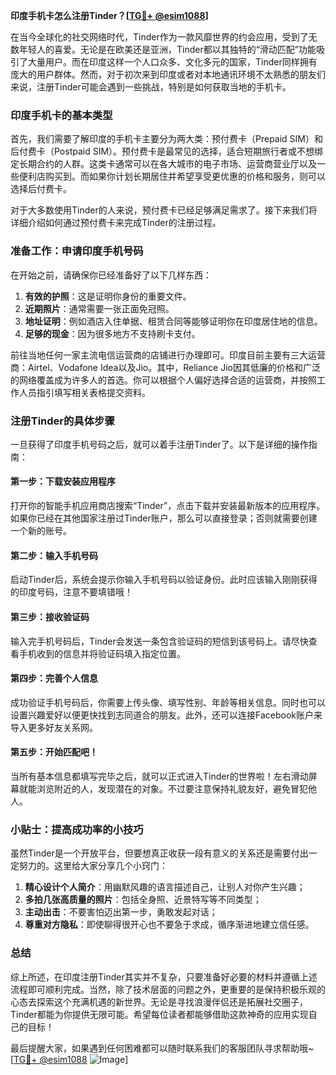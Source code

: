 **印度手机卡怎么注册Tinder？[[TG💪+ @esim1088](https://t.me/s/esim1088)]**

在当今全球化的社交网络时代，Tinder作为一款风靡世界的约会应用，受到了无数年轻人的喜爱。无论是在欧美还是亚洲，Tinder都以其独特的“滑动匹配”功能吸引了大量用户。而在印度这样一个人口众多、文化多元的国家，Tinder同样拥有庞大的用户群体。然而，对于初次来到印度或者对本地通讯环境不太熟悉的朋友们来说，注册Tinder可能会遇到一些挑战，特别是如何获取当地的手机卡。

### 印度手机卡的基本类型

首先，我们需要了解印度的手机卡主要分为两大类：预付费卡（Prepaid SIM）和后付费卡（Postpaid SIM）。预付费卡是最常见的选择，适合短期旅行者或不想绑定长期合约的人群。这类卡通常可以在各大城市的电子市场、运营商营业厅以及一些便利店购买到。而如果你计划长期居住并希望享受更优惠的价格和服务，则可以选择后付费卡。

对于大多数使用Tinder的人来说，预付费卡已经足够满足需求了。接下来我们将详细介绍如何通过预付费卡来完成Tinder的注册过程。

### 准备工作：申请印度手机号码

在开始之前，请确保你已经准备好了以下几样东西：

1. **有效的护照**：这是证明你身份的重要文件。
2. **近期照片**：通常需要一张正面免冠照。
3. **地址证明**：例如酒店入住单据、租赁合同等能够证明你在印度居住地的信息。
4. **足够的现金**：因为很多地方不支持刷卡支付。

前往当地任何一家主流电信运营商的店铺进行办理即可。印度目前主要有三大运营商：Airtel、Vodafone Idea以及Jio。其中，Reliance Jio因其低廉的价格和广泛的网络覆盖成为许多人的首选。你可以根据个人偏好选择合适的运营商，并按照工作人员指引填写相关表格提交资料。

### 注册Tinder的具体步骤

一旦获得了印度手机号码之后，就可以着手注册Tinder了。以下是详细的操作指南：

#### 第一步：下载安装应用程序
打开你的智能手机应用商店搜索“Tinder”，点击下载并安装最新版本的应用程序。如果你已经在其他国家注册过Tinder账户，那么可以直接登录；否则就需要创建一个新的账号。

#### 第二步：输入手机号码
启动Tinder后，系统会提示你输入手机号码以验证身份。此时应该输入刚刚获得的印度号码，注意不要填错哦！

#### 第三步：接收验证码
输入完手机号码后，Tinder会发送一条包含验证码的短信到该号码上。请尽快查看手机收到的信息并将验证码填入指定位置。

#### 第四步：完善个人信息
成功验证手机号码后，你需要上传头像、填写性别、年龄等相关信息。同时也可以设置兴趣爱好以便更快找到志同道合的朋友。此外，还可以连接Facebook账户来导入更多好友关系网。

#### 第五步：开始匹配吧！
当所有基本信息都填写完毕之后，就可以正式进入Tinder的世界啦！左右滑动屏幕就能浏览附近的人，发现潜在的对象。不过要注意保持礼貌友好，避免冒犯他人。

### 小贴士：提高成功率的小技巧

虽然Tinder是一个开放平台，但要想真正收获一段有意义的关系还是需要付出一定努力的。这里给大家分享几个小窍门：

1. **精心设计个人简介**：用幽默风趣的语言描述自己，让别人对你产生兴趣；
2. **多拍几张高质量的照片**：包括全身照、近景特写等不同类型；
3. **主动出击**：不要害怕迈出第一步，勇敢发起对话；
4. **尊重对方隐私**：即使聊得很开心也不要急于求成，循序渐进地建立信任感。

### 总结

综上所述，在印度注册Tinder其实并不复杂，只要准备好必要的材料并遵循上述流程即可顺利完成。当然，除了技术层面的问题之外，更重要的是保持积极乐观的心态去探索这个充满机遇的新世界。无论是寻找浪漫伴侣还是拓展社交圈子，Tinder都能为你提供无限可能。希望每位读者都能够借助这款神奇的应用实现自己的目标！

最后提醒大家，如果遇到任何困难都可以随时联系我们的客服团队寻求帮助哦~ [[TG💪+ @esim1088](https://t.me/s/esim1088) ![Image](https://i.postimg.cc/4NQfJmqS/Snipaste-2025-05-13-00-14-12.png)]